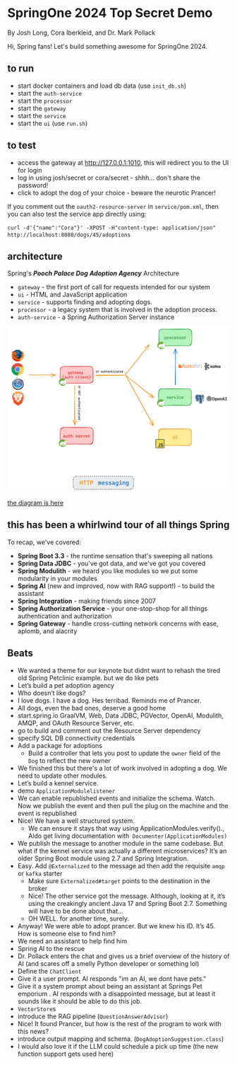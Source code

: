# SpringOne 2024 Top Secret Demo

By Josh Long, Cora Iberkleid, and Dr. Mark Pollack 

Hi, Spring fans! Let's build something awesome for SpringOne 2024.

## to run 
* start docker containers and load db data (use `init_db.sh`)
* start the `auth-service`
* start the `processor`
* start the `gateway`
* start the `service`
* start the `ui` (use `run.sh`)

## to test
* access the gateway at http://127.0.0.1:1010, this will redirect you to the UI for login
* log in using josh/secret or cora/secret - shhh... don't share the password!
* click to adopt the dog of your choice - beware the neurotic Prancer!

If you comment out the `oauth2-resource-server` in `service/pom.xml`, then you can also test the service app directly using:
```
curl -d'{"name":"Cora"}' -XPOST -H"content-type: application/json" http://localhost:8080/dogs/45/adoptions
```

## architecture

Spring's **_Pooch Palace Dog Adoption Agency_** Architecture

* `gateway` - the first port of call for requests intended for our system
* `ui` -  HTML and JavaScript application 
* `service` - supports finding and adopting dogs.
* `processor` - a legacy system that is involved in the adoption process.
* `auth-service` - a Spring Authorization Server instance  


<img src="misc/architecture.png" /> 

[the diagram is here](https://app.excalidraw.com/s/8cEzXyZLwI/2nTNOK37O8e)

## this has been a whirlwind tour of all things Spring

To recap, we've covered:

* **Spring Boot 3.3** - the runtime sensation that's sweeping all nations
* **Spring Data JDBC** - you've got data, and we've got you covered
* **Spring Modulith** - we heard you like modules so we put some modularity in your modules 
* **Spring AI** (new and improved, now with RAG support!) - to build the assistant
* **Spring Integration** - making friends since 2007 
* **Spring Authorization Service** -  your one-stop-shop for all things authentication and authorization 
* **Spring Gateway** - handle cross-cutting network concerns with ease, aplomb, and alacrity






## Beats
- We wanted a theme for our keynote but didnt want to rehash the tired old Spring Petclinic example. but we do like pets
- Let’s build a pet adoption agency 
- Who doesn’t like dogs? 
- I love dogs. I have a dog. Hes terribad. Reminds me of Prancer. 
- All dogs, even the bad ones, deserve a good home
- start.spring.io GraalVM, Web, Data JDBC, PGVector, OpenAI, Modulith, AMQP, and OAuth Resource Server, etc. 
- go to build and comment out the Resource Server dependency 
- specify SQL DB connectivity credentials 
- Add a package for adoptions 
	- Build a controller that lets you post to update the `owner` field of the `Dog` to reflect the new owner 
- We finished this but there's a lot of work involved in adopting a dog. We need to update other modules. 
- Let’s build a  kennel service. 
- demo `ApplicationModulelistener`
- We can enable republished events and initialize the schema. Watch. Now we publish the event and then pull the plug on the machine and the event is republished 
- Nice! We have a well structured system. 
	- We can ensure it stays that way using ApplicationModules.verify()., Aldo get living documentation with` Documenter(ApplicationModules)`
- We publish the message to another module in the same codebase. But what if the kennel service was actually a different microservices? It’s an older Spring Boot module using 2.7 and Spring Integration. 
- Easy. Add `@Externalized` to the message ad then add the requisite `amqp` or `kafka` starter 
	- Make sure `Externalized#target` points to the destination in the broker 
	- Nice! The other service got the message. Although, looking at it, it’s using the creakingly ancient Java 17 and Spring Boot 2.7. Something will have to be done about that… 
	- OH WELL. for another time, surely. 
- Anyway! We were able to adopt prancer. But we knew his ID. It’s 45. How is someone else to find him? 
- We need an assistant to help find him 
- Spring AI to the rescue 
- Dr. Pollack enters the chat and gives us a brief overview of the history of AI (and scares off a smelly Python developer or something lol)
- Define the `ChatClient` 
- Give it a user prompt. AI responds "im an AI, we dont have pets." 
- Give it a system prompt about being an assistant at Springs Pet emporium . AI responds with a disappointed message, but at least it sounds like it should be able to do this job.
- `VectorStore`s 
- introduce the RAG pipeline (`QuestionAnswerAdvisor`) 
- Nice! It found Prancer, but how is the rest of the program to work with this news? 
- introduce output mapping and schema.  (`DogAdoptionSuggestion.class`)
- I would also love it if the LLM could schedule a pick up time (the new function support gets used here) 
